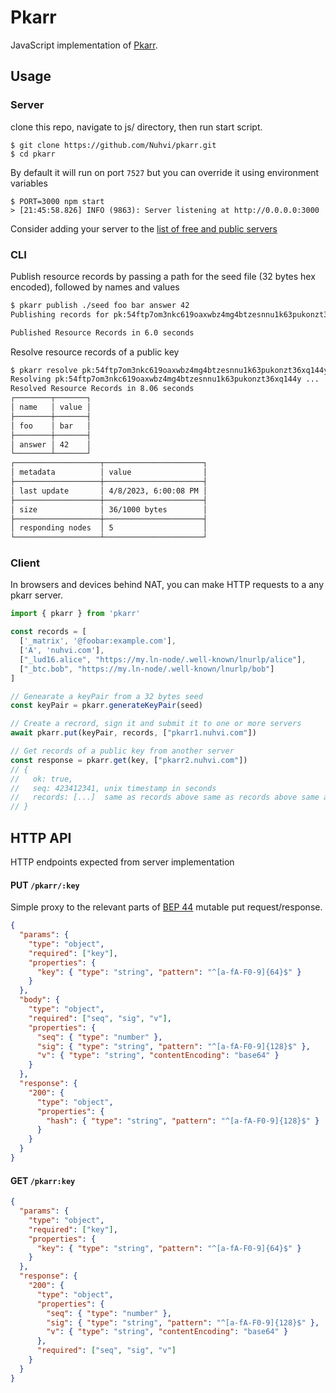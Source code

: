 # Pkarr

JavaScript implementation of [Pkarr](https://github.com/nuhvi/pkarr).

## Usage

### Server

clone this repo, navigate to js/ directory, then run start script.

```
$ git clone https://github.com/Nuhvi/pkarr.git
$ cd pkarr
```

By default it will run on port `7527` but you can override it using environment variables

```
$ PORT=3000 npm start
> [21:45:58.826] INFO (9863): Server listening at http://0.0.0.0:3000
```

Consider adding your server to the [list of free and public servers](../servers.txt)

### CLI 

Publish resource records by passing a path for the seed file (32 bytes hex encoded), followed by names and values

```bash
$ pkarr publish ./seed foo bar answer 42
Publishing records for pk:54ftp7om3nkc619oaxwbz4mg4btzesnnu1k63pukonzt36xq144y

Published Resource Records in 6.0 seconds
```

Resolve resource records of a public key
```bash
$ pkarr resolve pk:54ftp7om3nkc619oaxwbz4mg4btzesnnu1k63pukonzt36xq144y
Resolving pk:54ftp7om3nkc619oaxwbz4mg4btzesnnu1k63pukonzt36xq144y ...
Resolved Resource Records in 8.06 seconds
┌────────┬───────┐
│ name   │ value │
├────────┼───────┤
│ foo    │ bar   │
├────────┼───────┤
│ answer │ 42    │
└────────┴───────┘
┌───────────────────┬──────────────────────┐
│ metadata          │ value                │
├───────────────────┼──────────────────────┤
│ last update       │ 4/8/2023, 6:00:08 PM │
├───────────────────┼──────────────────────┤
│ size              │ 36/1000 bytes        │
├───────────────────┼──────────────────────┤
│ responding nodes  │ 5                    │
└───────────────────┴──────────────────────┘
```

### Client 

In browsers and devices behind NAT, you can make HTTP requests to a any pkarr server.

```js
import { pkarr } from 'pkarr'

const records = [
  ['_matrix', '@foobar:example.com'],
  ['A', 'nuhvi.com'],
  ["_lud16.alice", "https://my.ln-node/.well-known/lnurlp/alice"],
  ["_btc.bob", "https://my.ln-node/.well-known/lnurlp/bob"]
]

// Genearate a keyPair from a 32 bytes seed
const keyPair = pkarr.generateKeyPair(seed)

// Create a recrord, sign it and submit it to one or more servers
await pkarr.put(keyPair, records, ["pkarr1.nuhvi.com"])

// Get records of a public key from another server
const response = pkarr.get(key, ["pkarr2.nuhvi.com"])
// { 
//   ok: true, 
//   seq: 423412341, unix timestamp in seconds
//   records: [...]  same as records above same as records above same as records above same as records above
// }
```

## HTTP API

HTTP endpoints expected from server implementation

#### PUT `/pkarr/:key`

Simple proxy to the relevant parts of [BEP 44](https://www.bittorrent.org/beps/bep_0044.html) mutable put request/response.

```json
{
  "params": {
    "type": "object",
    "required": ["key"],
    "properties": {
      "key": { "type": "string", "pattern": "^[a-fA-F0-9]{64}$" }
    }
  },
  "body": {
    "type": "object",
    "required": ["seq", "sig", "v"],
    "properties": {
      "seq": { "type": "number" },
      "sig": { "type": "string", "pattern": "^[a-fA-F0-9]{128}$" },
      "v": { "type": "string", "contentEncoding": "base64" }
    }
  },
  "response": {
    "200": {
      "type": "object",
      "properties": {
        "hash": { "type": "string", "pattern": "^[a-fA-F0-9]{128}$" }
      }
    }
  }
}
```

#### GET `/pkarr:key`

```json
{
  "params": {
    "type": "object",
    "required": ["key"],
    "properties": {
      "key": { "type": "string", "pattern": "^[a-fA-F0-9]{64}$" }
    }
  },
  "response": {
    "200": {
      "type": "object",
      "properties": {
        "seq": { "type": "number" },
        "sig": { "type": "string", "pattern": "^[a-fA-F0-9]{128}$" },
        "v": { "type": "string", "contentEncoding": "base64" }
      },
      "required": ["seq", "sig", "v"]
    }
  }
}
```
